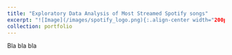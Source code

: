 ```yaml
---
title: "Exploratory Data Analysis of Most Streamed Spotify songs"
excerpt: "![Image](/images/spotify_logo.png){:.align-center width="200px"} In this ... "
collection: portfolio
---
```

Bla bla bla

